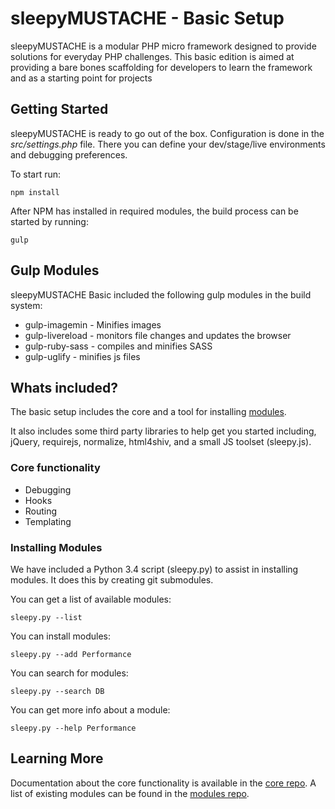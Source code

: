 sleepyMUSTACHE - Basic Setup
===============================================================================

sleepyMUSTACHE is a modular PHP micro framework designed to provide solutions for everyday PHP challenges. This basic edition is aimed at providing a bare bones scaffolding for developers to learn the framework and as a starting point for projects

Getting Started
-------------------------------------------------------------------------------
sleepyMUSTACHE is ready to go out of the box. Configuration is done in the *src/settings.php* file. There you can define your dev/stage/live environments and debugging preferences.

To start run:

    npm install

After NPM has installed in required modules, the build process can be started by running:

    gulp

Gulp Modules
-------------------------------------------------------------------------------
sleepyMUSTACHE Basic included the following gulp modules in the build system:

* gulp-imagemin - Minifies images
* gulp-livereload - monitors file changes and updates the browser
* gulp-ruby-sass - compiles and minifies SASS
* gulp-uglify - minifies js files

Whats included?
-------------------------------------------------------------------------------
The basic setup includes the core and a tool for installing [modules](https://github.com/sleepymustache/modules).

It also includes some third party libraries to help get you started including, jQuery, requirejs, normalize, html4shiv, and a small JS toolset (sleepy.js).

### Core functionality

* Debugging
* Hooks
* Routing
* Templating


### Installing Modules

We have included a Python 3.4 script (sleepy.py) to assist in installing modules. It does this by creating git submodules.

You can get a list of available modules:

	sleepy.py --list

You can install modules:

	sleepy.py --add Performance

You can search for modules:

	sleepy.py --search DB

You can get more info about a module:

	sleepy.py --help Performance

Learning More
-------------------------------------------------------------------------------
Documentation about the core functionality is available in the [core repo](https://github.com/sleepymustache/core). A list of existing modules can be found in the [modules repo](https://github.com/sleepymustache/modules).